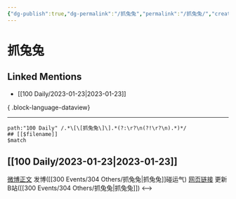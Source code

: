 ```yaml
---
{"dg-publish":true,"dg-permalink":"/抓兔兔","permalink":"/抓兔兔/","created":"2023-01-30T11:04:24.000+08:00","updated":"2023-04-10T17:06:34.000+08:00"}
---
```


# 抓兔兔

## Linked Mentions
- [[100 Daily/2023-01-23\|2023-01-23]]

{ .block-language-dataview}

---

```expander
path:"100 Daily" /.*\[\[抓兔兔\]\].*(?:\r?\n(?!\r?\n).*)*/
## [[$filename]]
$match
```
## [[100 Daily/2023-01-23\|2023-01-23]]
[微博正文](https://m.weibo.cn/1736988591/4861067861426482) 发博([[300 Events/304 Others/抓兔兔\|抓兔兔]]碰运气)
[网页链接](https://weibo.cn/sinaurl?u=https%3A%2F%2Fb23.tv%2FdmUGYsb) 更新B站([[300 Events/304 Others/抓兔兔\|抓兔兔]])
<-->